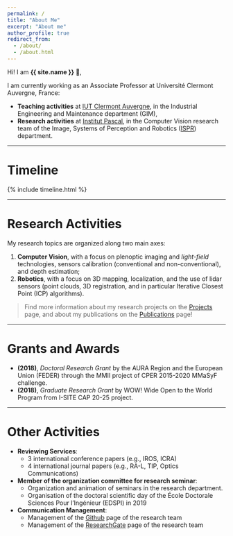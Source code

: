 ```yaml
---
permalink: /
title: "About Me"
excerpt: "About me"
author_profile: true
redirect_from: 
  - /about/
  - /about.html
---
```



Hi! I am **{{ site.name }}** &#128075;,

I am currently working as an Associate Professor at Université Clermont Auvergne, France:
* **Teaching activities** at [IUT Clermont Auvergne](https://iut.uca.fr/), in the Industrial Engineering and Maintenance department (GIM), 
* **Research activities** at [Institut Pascal](http://www.institutpascal.uca.fr/index.php/en/), in the Computer Vision research team of the Image, Systems of Perception and Robotics ([ISPR](https://ispr-ip.fr/)) department. 

------------------------------------------------------------------------
# Timeline

<div class="row">
{% include timeline.html %}
</div>

------------------------------------------------------------------------
# Research Activities

My research topics are organized along two main axes:

1.  **Computer Vision**, with a focus on plenoptic imaging and
    *light-field* technologies, sensors calibration (conventional and 
    non-conventional), and depth estimation;
2.  **Robotics**, with a focus on 3D mapping, localization, and the use of 
    lidar sensors (point clouds, 3D registration, and in particular Iterative 
    Closest Point (ICP) algorithms).

> Find more information about my research projects on the [Projects](/projects) page, and about my publications on the [Publications](/publications) page!

------------------------------------------------------------------------
# Grants and Awards

* **(2018)**, _Doctoral Research Grant_ by the AURA Region and the European Union (FEDER) through the MMII project of CPER 2015-2020 MMaSyF challenge. 
* **(2018)**, _Graduate Research Grant_ by WOW! Wide Open to the World Program from I-SITE CAP 20-25 project.

------------------------------------------------------------------------
# Other Activities

* **Reviewing Services**: 
	* 3 international conference papers (e.g., IROS, ICRA) 
	* 4 international journal papers (e.g., RA-L, TIP, Optics Communications)
* **Member of the organization committee for research seminar**: 
	* Organization and animation of seminars in the research department.
	* Organisation of the doctoral scientific day of the École Doctorale Sciences Pour l’Ingénieur (EDSPI) in 2019
* **Communication Management**: 
	* Management of the [Github](https://github.com/comsee-research) page of the research team
	* Management of the [ResearchGate](https://www.researchgate.net/lab/ComSEE-Computers-that-SEE-Celine-Teuliere) page of the research team

